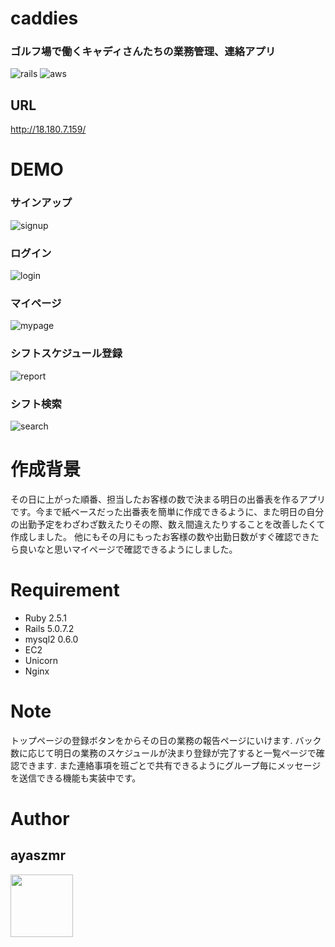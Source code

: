 # caddies

### ゴルフ場で働くキャディさんたちの業務管理、連絡アプリ
![rails](https://user-images.githubusercontent.com/56391010/88501741-42a9e380-d007-11ea-9805-feed3854699c.png) ![aws](https://user-images.githubusercontent.com/56391010/88502042-50139d80-d008-11ea-911f-b6ed99c42270.jpeg)


## URL
http://18.180.7.159/
 
# DEMO

### サインアップ
![signup](https://user-images.githubusercontent.com/56391010/88497129-67e42500-cffa-11ea-9e2e-1c6e9c0e716c.gif)

### ログイン
![login](https://user-images.githubusercontent.com/56391010/88478418-1482c000-cf83-11ea-96a7-6ff55ea576f9.gif)

### マイページ
![mypage](https://user-images.githubusercontent.com/56391010/88497167-7fbba900-cffa-11ea-84af-0444dcba3c9c.gif)

### シフトスケジュール登録
![report](https://user-images.githubusercontent.com/56391010/88497203-9d890e00-cffa-11ea-90c3-8cb13ba48dff.gif)

### シフト検索
![search](https://user-images.githubusercontent.com/56391010/88497221-aed21a80-cffa-11ea-92ab-630388201e3d.gif)

# 作成背景
 
その日に上がった順番、担当したお客様の数で決まる明日の出番表を作るアプリです。今まで紙ベースだった出番表を簡単に作成できるように、また明日の自分の出勤予定をわざわざ数えたりその際、数え間違えたりすることを改善したくて作成しました。 
他にもその月にもったお客様の数や出勤日数がすぐ確認できたら良いなと思いマイページで確認できるようにしました。
 
# Requirement
 
* Ruby 2.5.1
* Rails 5.0.7.2
* mysql2 0.6.0
* EC2
* Unicorn
* Nginx

# Note
 
トップページの登録ボタンをからその日の業務の報告ページにいけます.
バック数に応じて明日の業務のスケジュールが決まり登録が完了すると一覧ページで確認できます.
また連絡事項を班ごとで共有できるようにグループ毎にメッセージを送信できる機能も実装中です。
 
# Author
 
## ayaszmr
<a href="https://github.com/ayaszmr"><img src="https://avatars0.githubusercontent.com/u/56391010?s=460&v=4" height="100px;" /></a>
 
